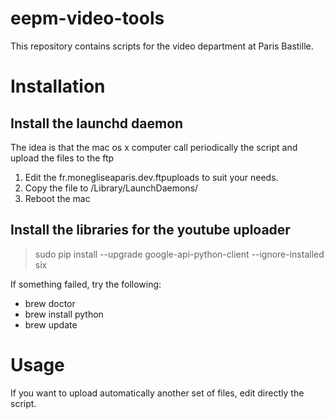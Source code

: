 # eepm-video-tools
This repository contains scripts for the video department at Paris Bastille.

# Installation

## Install the launchd daemon
The idea is that the mac os x computer call periodically the script and upload the files to the ftp

 1. Edit the fr.monegliseaparis.dev.ftpuploads to suit your needs.
 2. Copy the file to /Library/LaunchDaemons/
 3. Reboot the mac

## Install the libraries for the youtube uploader
> sudo pip install --upgrade google-api-python-client --ignore-installed six

If something failed, try the following:
 * brew doctor
 * brew install python
 * brew update

# Usage

If you want to upload automatically another set of files, edit directly the script.
